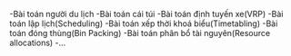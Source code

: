 -Bài toán người du lịch
-Bài toán cái túi
-Bài toán định tuyến xe(VRP)
-Bài toán lập lịch(Scheduling)
-Bài toán xếp thời khoá biểu(Timetabling)
-Bài toán đóng thùng(Bin Packing)
-Bài toán phân bổ tài nguyên(Resource allocations)
-...